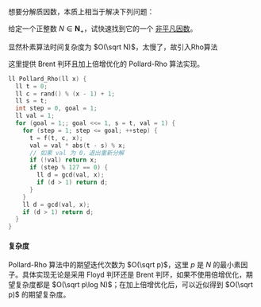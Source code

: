 想要分解质因数，本质上相当于解决下列问题：

给定一个正整数 $N \in \mathbf{N}_{+}$，试快速找到它的一个 [非平凡因数](基础.md)。

显然朴素算法时间复杂度为 $O(\sqrt N)$，太慢了，故引入Rho算法

这里提供 Brent 判环且加上倍增优化的 Pollard-Rho 算法实现。

```cpp
ll Pollard_Rho(ll x) {
  ll t = 0;
  ll c = rand() % (x - 1) + 1;
  ll s = t;
  int step = 0, goal = 1;
  ll val = 1;
  for (goal = 1;; goal <<= 1, s = t, val = 1) {
	for (step = 1; step <= goal; ++step) {
	  t = f(t, c, x);
	  val = val * abs(t - s) % x;
	  // 如果 val 为 0，退出重新分解
	  if (!val) return x;
	  if (step % 127 == 0) {
		ll d = gcd(val, x);
		if (d > 1) return d;
	  }
	}
	ll d = gcd(val, x);
	if (d > 1) return d;
  }
}
```

#### 复杂度

Pollard-Rho 算法中的期望迭代次数为 $O(\sqrt p)$，这里 $p$ 是 $N$ 的最小素因子。具体实现无论是采用 Floyd 判环还是 Brent 判环，如果不使用倍增优化，期望复杂度都是 $O(\sqrt p\log N)$；在加上倍增优化后，可以近似得到 $O(\sqrt p)$ 的期望复杂度。